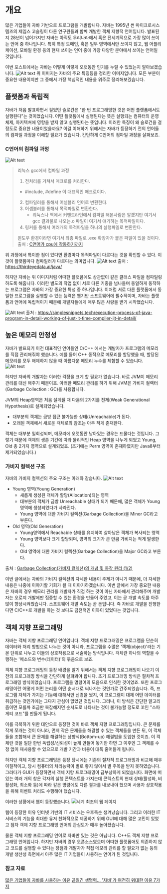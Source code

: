 # 개요

많은 기업들이 자바 기반으로 프로그램을 개발합니다. 자바는 1995년 썬 마이크로시스템즈의 제임스 고슬링이 다른 연구원들과 함꼐 개발한 객체 지향적 언어입니다. 발표된지 28년이 넘어가지만 자바는 아직도 우리나라에서 혹은 전세계적으로 가장 많이 쓰이는 언어 중 하나입니다. 특히 특정 도메인, 혹은 일부 영역에서만 쓰이지 않고, 웹 어플리케이션, 모바일 환경 등의 현재 쓰이는 언어 중에 가장 다양한 분야에서 쓰이는 언어일 것입니다.

이번 포스트에서는 자바는 어떻게 이렇게 오랫동안 인기를 누릴 수 있었는지 알아보겠습니다.
![Alt text](image.png)
위 이미지는 자바의 주요 특징등을 정리한 이미지입니다. 모든 부분이 중요한 내용이지만 그 중에서 가장 핵심적인 내용을 위주로 정리해보겠습니다.

## 플랫폼과 독립적

자바가 처음 발표하면서 걸었던 슬로건은 "한 번 프로그래밍한 것은 어떤 플랫폼에서도 실행된다"는 것이었습니다. 어떤 플랫폼에서 실행된다는 뜻은 실행되는 컴퓨터의 운영체제, 아키텍쳐에 영향을 받지 않고 실행된다는 뜻입니다. 이러한 특징이 왜 슬로건을 걸 정도로 중요한 내용이었을까요? 이걸 이해하기 위해서는 자바가 등장하기 전의 언어들의 컴파일 과정을 이해할 필요가 있습니다. 간단하게 C언어의 컴파일 과정을 살펴보죠.

### C언어의 컴파일 과정

![Alt text](image-4.png)

> 리눅스 gcc에서 컴파일 과정
>
> 1. 전처리를 거쳐서 매크로를 처리한다.
>
> - #include, #define 이 대표적인 매크로이다.
>
> 2. 컴파일러를 통해서 어셈블리 언어로 변환한다.
> 3. 어셈블러를 통해서 목적파일로 변환한다.
>    - 리눅스나 맥에서 커맨드라인에서 컴파일 해본사람은 알겠지만 여기서 gcc 결과물로 나오는.o 파일이 여기서 얘기하는 목적파일이다.
> 4. 링커를 통해서 여러개의 목적파일을 하나의 실행파일로 변환한다.
>
> 윈도우 환경이라면 여기서 최종 파일로 .exe 확장자가 붙은 파일이 있을 것이다.
> 출처 : [C언어가 cpu에 작동하기까지](https://eeeuns.github.io/2021/10/27/understandingcomputer/)

위 과정에서 특이한 점이 있다면 환경마다 목적파일이 다르다는 것을 확인할 수 있다. 이것이 플랫폼마다 컴파일러가 다르다는 의미입니다.
![Alt text](image-3.png)
출처 : https://thirdeyedata.ai/java/

하지만 자바는 위 이미지처럼 어떠한 플랫폼에도 상관없이 같은 클래스 파일을 컴파일링하도록 해줍니다. 이러한 별도의 작업 없이 서로 다른 기종을 넘나들며 동일하게 동작하는 프로그램은 자바의 가장 중요한 특성 중 하나입니다. 이처럼
서로 다른 플랫폼에서 동일한 프로그램을 실행할 수 있는 능력은 웹기반 소프트웨어에 필수적이며, 자바는 플랫폼과 언어에 독립적이기 때문에 개발자들에게 매우 많은 사랑을 받기 시작했습니다.

![Alt text](image-1.png)
출처 : https://simplesnippets.tech/execution-process-of-java-program-in-detail-working-of-just-it-time-compiler-jit-in-detail/

## 높은 메모리 안정성

자바가 발표되기 이전 대표적인 언어들인 C/C++ 에서는 개발자가 프로그램의 메모리를 직접 관리해줘야 했습니다. 예를 들어 C++ 동적으로 메모리를 할당했을 때, 할당된 메모리를 모두 해제하지 않을 때 아름다운 메모리 누수를 체험할 수 있습니다.
![Alt text](image-5.png)

하지만 자바의 개발자는 이러한 걱정을 크게 할 필요가 없습니다. 바로 JVM이 메모리 관리를 대신 해주기 때문이죠. 아러한 메모리 관리를 하기 위해 JVM은 가비지 컬렉터(Garbage Collection : GC)를 사용합니다.

JVM의 Heap영역은 처음 설계될 때 다음의 2가지를 전제(Weak Generational Hypothesis)로 설계되었습니다.

- 대부분의 객체는 금방 접근 불가능한 상태(Unreachable)가 된다.
- 오래된 객체에서 새로운 객체로의 참조는 아주 적게 존재한다.

객체는 대부분 일회성되며, 메모리에 오랫동안 남아있는 경우는 드물다는 것입니다. 그렇기 때문에 객체의 생존 기간에 따라 물리적인 Heap 영역을 나누게 되었고 Young, Old 총 2가지 영역으로 설계되었죠. (초기에는 Perm 영역이 존재하였지만 Java8부터 제거되었습니다.)

### 가비지 컬렉션 구조

자바의 가비지 컬렉션의 주요 구조는 아래와 같습니다.
![Alt text](image-6.png)

- Young 영역(Young Generation)
  - 새롭게 생성된 객체가 할당(Allocation)되는 영역
  - 대부분의 객체가 금방 Unreachable 상태가 되기 때문에, 많은 객체가 Young 영역에 생성되었다가 사라진다.
  - Young 영역에 대한 가비지 컬렉션(Garbage Collection)을 Minor GC라고 부른다.
- Old 영역(Old Generation)
  - Young영역에서 Reachable 상태를 유지하여 살아남은 객체가 복사되는 영역
  - Young 영역보다 크게 할당되며, 영역의 크기가 큰 만큼 가비지는 적게 발생한다.
  - Old 영역에 대한 가비지 컬렉션(Garbage Collection)을 Major GC라고 부른다.

출처 : [Garbage Collection(가비지 컬렉션)의 개념 및 동작 원리 (1/2)](https://mangkyu.tistory.com/118)

이번 글에서는 자바의 가비지 컬렉션의 자세한 내용이 주제가 아니기 때문에, 더 자세한 내용은 나중에 이야기할 기회가 될 때 이야기하겠습니다. 이번 글에서 가장 중요한 내용은 자바의 경우 메모리 관리를 개발자가 직접 하는 것이 아닌 자바에서 관리해주며 개발자는 오로지 개발에만 집중할 수 있는 환경을 만들어 주었고, 이는 곧 개발 속도를 아주 많이 향상시켜줬습니다. 소프트웨어 개발 속도는 곧 돈입니다. 즉 자바로 개발을 진행한다면 C/C++로 개발을 하는 것 보다도 금전적인 이득이 있었다는 것입니다.

## 객체 지향 프로그래밍

자바는 객체 지향 프로그래밍 언어입니다. 객체 지향 프로그래밍은 프로그램을 단순히 데이터와 처리 방법으로 나누는 것이 아니라, 프로그램을 수많은 '객체(object)'라는 기본 단위로 나누고 이들의 상호작용으로 서술하는 방식입니다. 객체란 하나의 역할을 수행하는 '메소드와 변수(데이터)'의 묶음으로 보죠.

객체 지향 프로그래밍의 등장 배경을 알기 위해서는 객체 지향 프로그래밍이 나오기 이전의 프로그래밍 방식을 간단하게 살펴봐야 합니다. 초기 프로그래밍 방식은 절차적 프로그래밍 방식이었습니다. 프로그램을 명령어의 모음으로 인식한 것이었죠. 또한 프로그래밍이란 어떻게 어떤 논리를 어떤 순서대로 써나가는 것인가로 간주되었습니다. 즉, 프로그램 자체가 가지는 기능에 대해서만 신경을 썼지, 이 프로그램이 대체 어떤 데이터를 취급하는 것인가에는 그다지 관심이 없었던 것입니다. 그러나, 이 방식은 간단한 알고리즘이면 모를까 조금만 복잡해지면 순서도로 나타내는 것이 불가능할 정도로 꼬인 "스파게티 코드"를 만들게 됩니다.

이를 극복하기 위한 대안으로 등장한 것이 바로 객체 지향 프로그래밍입니다. 큰 문제를 작게 쪼개는 것이 아니라, 먼저 작은 문제들을 해결할 수 있는 객체들을 만든 뒤, 이 객체들을 조합해서 큰 문제를 해결하는 상향식(Bottom-up) 해결법을 도입한 것이죠. 이 객체란 것을 일단 한번 독립성/신뢰성이 높게 만들어 놓기만 하면 그 이후엔 그 객체를 수정 없이 재사용할 수 있으므로 개발 기간과 비용이 대폭 줄어들게 됩니다.

하지만 객체 지향 프로그래밍은 등장 당시에는 기존의 절차적 프로그래밍과 비교해 매우 이질적이고, 당시 컴퓨터의 처리능력이 별로 좋지 않아서 별 주목을 받지 못하였습니다. 그러다가 GUI가 등장하면서 객체 지향 프로그래밍이 급부상하게 되었습니다. 화면에 떠 있는 여러 개의 창은 각자의 실행 콘텍스트를 가지는데 콘텍스트의 현재 상태(활성화, 비활성화, 최소화 등)에 따라 같은 명령에도 다른 결과를 내보내야 했으며 사용자 상호작용을 위해 이벤트 처리도 수행해야 했습니다.

이러한 상황에서 웹이 등장했습니다.
![세계 최초의 웹 페이지](www.png)

웹이 등장한 이유 인터넷 기반의 IT 서비스는 우후죽순 생겨났습니다. 그리고 이러한 IT 서비스의 기능을 최대한 유저 친화적으로 제공하기 위해 GUI에 대해 많은 고민이 있었고 점차 객체 지향 프로그래밍 언어의 관심도가 매우 높아졌습니다.

물론 객체 지향 프로그래밍 언어로 자바만 있는 것은 아닙니다. C++도 객체 지향 프로그래밍 언어입니다. 하지만 자바의 경우 오픈소스였으며 어떠한 플랫폼애도 의존하지 않고 코드를 실행할 수 있다는 장점과 개발자가 직접 메모리 관리를 할 필요가 없는 등의 개발 생산성 측면에서 아주 많은 IT 기업들이 사용하는 언어가 된 것입니다.

### 참고 자료

[많은 기업들이 자바를 사용하는 이유](https://coding-factory.tistory.com/839)
[끈질긴 생명력... '자바'가 여전히 위대한 이유 7가지](https://www.ciokorea.com/news/246166#csidxd3d5924fe5d611cb60ac0454ac7e0f7)
